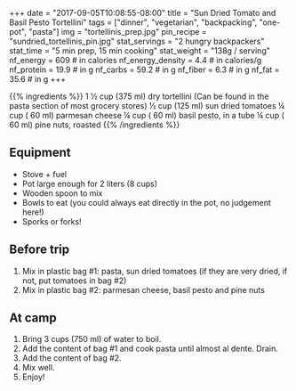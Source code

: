 +++
date = "2017-09-05T10:08:55-08:00"
title = "Sun Dried Tomato and Basil Pesto Tortellini"
tags = ["dinner", "vegetarian", "backpacking", "one-pot", "pasta"]
img = "tortellinis_prep.jpg"
pin_recipe = "sundried_tortellinis_pin.jpg"
stat_servings = "2 hungry backpackers"
stat_time = "5 min prep, 15 min cooking"
stat_weight = "138g / serving"
nf_energy = 609 # in calories
nf_energy_density = 4.4 # in calories/g
nf_protein = 19.9 # in g
nf_carbs = 59.2 # in g
nf_fiber = 6.3 # in g
nf_fat = 35.6 # in g
+++

{{% ingredients %}}
1 ½ cup (375 ml) dry tortellini (Can be found in the pasta section of most grocery stores)
½ cup (125 ml) sun dried tomatoes
¼ cup ( 60 ml) parmesan cheese
¼ cup ( 60 ml) basil pesto, in a tube
¼ cup ( 60 ml) pine nuts, roasted
{{% /ingredients %}}

## Equipment
- Stove + fuel
- Pot large enough for 2 liters (8 cups)
- Wooden spoon to mix
- Bowls to eat (you could always eat directly in the pot, no judgement here!)
- Sporks or forks!
 
## Before trip
1. Mix in plastic bag #1: pasta, sun dried tomatoes (if they are very dried, if not, put tomatoes in bag #2)
1. Mix in plastic bag #2: parmesan cheese, basil pesto and pine nuts
 
## At camp
1. Bring 3 cups (750 ml) of water to boil.
1. Add the content of bag #1 and cook pasta until almost al dente. Drain.
1. Add the content of bag #2.
1. Mix well.
1. Enjoy!


